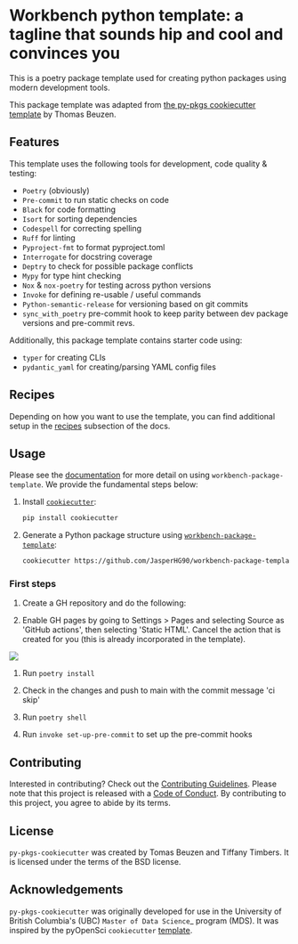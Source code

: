 # Workbench python template: a tagline that sounds hip and cool and convinces you

<!--
[![Documentation Status](https://readthedocs.org/projects/py-pkgs-cookiecutter/badge/?version=latest)](https://py-pkgs-cookiecutter.readthedocs.io/en/latest/)
![tests](https://github.com/py-pkgs/py-pkgs-cookiecutter/workflows/test/badge.svg)
[![release](https://img.shields.io/github/release/py-pkgs/py-pkgs-cookiecutter.svg)](https://github.com/py-pkgs/py-pkgs-cookiecutter/releases)
[![python](https://img.shields.io/badge/python-%5E3.8-blue)]()
[![os](https://img.shields.io/badge/OS-Ubuntu%2C%20Mac%2C%20Windows-purple)]()
-->

This is a poetry package template used for creating python packages using modern development tools.

This package template was adapted from [the py-pkgs cookiecutter template](https://py-pkgs-cookiecutter.readthedocs.io/en/latest/) by Thomas Beuzen.

## Features

This template uses the following tools for development, code quality & testing:

- `Poetry` (obviously)
- `Pre-commit` to run static checks on code
- `Black` for code formatting
- `Isort` for sorting dependencies
- `Codespell` for correcting spelling
- `Ruff` for linting
- `Pyproject-fmt` to format pyproject.toml
- `Interrogate` for docstring coverage
- `Deptry` to check for possible package conflicts
- `Mypy` for type hint checking
- `Nox` & `nox-poetry` for testing across python versions
- `Invoke` for defining re-usable / useful commands
- `Python-semantic-release` for versioning based on git commits
- `sync_with_poetry` pre-commit hook to keep parity between dev package versions and pre-commit revs.

Additionally, this package template contains starter code using:

- `typer` for creating CLIs
- `pydantic_yaml` for creating/parsing YAML config files

## Recipes

Depending on how you want to use the template, you can find additional setup in the [recipes](recipes/) subsection of the docs.

## Usage

Please see the [documentation](https://jasperhg90.github.io/workbench-package-template/) for more detail on using `workbench-package-template`. We provide the fundamental steps below:

1. Install [`cookiecutter`](https://cookiecutter.readthedocs.io/en/latest/):

    ```bash
    pip install cookiecutter
    ```

1. Generate a Python package structure using [`workbench-package-template`](https://github.com/JasperHG90/workbench-package-template):

    ```bash
    cookiecutter https://github.com/JasperHG90/workbench-package-template.git
    ```

### First steps

1. Create a GH repository and do the following:

1. Enable GH pages by going to Settings > Pages and selecting Source as 'GitHub actions', then selecting 'Static HTML'. Cancel the action that is created for you (this is already incorporated in the template).

![](static/gh-pages.png)

1. Run `poetry install`

1. Check in the changes and push to main with the commit message 'ci skip'

1. Run `poetry shell`

1. Run `invoke set-up-pre-commit` to set up the pre-commit hooks

## Contributing

Interested in contributing? Check out the [Contributing Guidelines](https://py-pkgs-cookiecutter.readthedocs.io/en/latest/contributing.html). Please note that this project is released with a [Code of Conduct](https://py-pkgs-cookiecutter.readthedocs.io/en/latest/conduct.html). By contributing to this project, you agree to abide by its terms.

## License

`py-pkgs-cookiecutter` was created by Tomas Beuzen and Tiffany Timbers. It is licensed under the terms of the BSD license.

## Acknowledgements

`py-pkgs-cookiecutter` was originally developed for use in the University of British Columbia's (UBC) `Master of Data Science`_ program (MDS). It was inspired by the pyOpenSci `cookiecutter` [template](https://github.com/pyOpenSci/cookiecutter-pyopensci).
